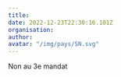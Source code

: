```yaml
---
title: 
date: 2022-12-23T22:30:16.101Z
organisation: 
author: 
avatar: "/img/pays/SN.svg"
---
```


Non au 3e mandat 